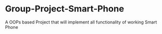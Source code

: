 # Group-Project-Smart-Phone
A OOPs based Project that will implement all functionality of working Smart Phone
